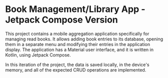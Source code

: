 # Book Management/Library App - Jetpack Compose Version

This project contains a mobile aggregation application specifically for managing read books. It allows adding book entries to its database, opening them in a separate menu and modifying their entries in the application display. The application has a Material user interface, and it is written in Kotlin, using Jetpack Compose.

In this iteration of the project, the data is saved locally, in the device's memory, and all of the expected CRUD operations are implemented.
